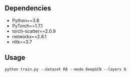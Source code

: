 

## Dependencies

* Python==3.8
* PyTorch==1.7.1
* torch-scatter==2.0.9
* networkx==2.8.1
* nltk==3.7

## Usage

```
python train.py --dataset R8 --mode DeepGCN --layers 8
```

